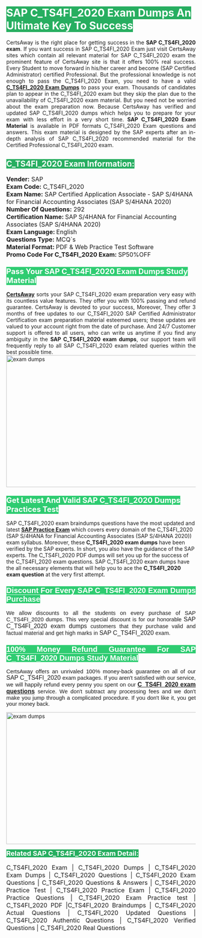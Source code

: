 <h1><span style="color:#ffffff"><strong><span style="background-color:#27ae60">SAP C_TS4FI_2020 Exam Dumps An Ultimate Key To Success</span></strong></span></h1> <div style="text-align:justify">CertsAway is the right place for getting success in the <strong>SAP C_TS4FI_2020 exam</strong>. If you want success in SAP C_TS4FI_2020 Exam just visit CertsAway sites which contain all relevant material for SAP C_TS4FI_2020 exam the prominent feature of CertsAway site is that it offers 100% real success. Every Student to move forward in his/her career and become (SAP Certified Administrator) certified Professional. But the professional knowledge is not enough to pass the C_TS4FI_2020 Exam, you need to have a valid <a href="https://www.certsaway.com/sap/c_ts4fi_2020-exam-dumps"><strong>C_TS4FI_2020 Exam Dumps</strong></a> to pass your exam. Thousands of candidates plan to appear in the C_TS4FI_2020 exam but they skip the plan due to the unavailability of C_TS4FI_2020 exam material. But you need not be worried about the exam preparation now. Because CertsAway has verified and updated SAP C_TS4FI_2020 dumps which helps you to prepare for your exam with less effort in a very short time. <strong>SAP C_TS4FI_2020 Exam Material</strong> is available in PDF formats C_TS4FI_2020 Exam questions and answers. This exam material is designed by the SAP experts after an in-depth analysis of SAP C_TS4FI_2020 recommended material for the Certified Professional C_TS4FI_2020 exam.</div> <h2 style="text-align:justify"><span style="color:#ffffff"><span style="background-color:#27ae60">C_TS4FI_2020 Exam Information:</span></span></h2> <p><span style="font-size:16px"><strong>Vender:</strong> SAP<br /> <strong>Exam Code:</strong> C_TS4FI_2020<br /> <strong>Exam Name:</strong> SAP Certified Application Associate - SAP S/4HANA for Financial Accounting Associates (SAP S/4HANA 2020)<br /> <strong>Number Of Questions:</strong> 292<br /> <strong>Certification Name: </strong>SAP S/4HANA for Financial Accounting Associates (SAP S/4HANA 2020)<br /> <strong>Exam Language: </strong>English<br /> <strong>Questions Type:</strong> MCQ`s<br /> <strong>Material Format: </strong>PDF & Web Practice Test Software<br /> <strong>Promo Code For C_TS4FI_2020 Exam: </strong>SP50%OFF</span></p> <h3><span style="font-size:20px"><span style="color:#ffffff"><strong><span style="background-color:#2ecc71">Pass Your SAP C_TS4FI_2020 Exam Dumps Study Material</span></strong></span></span></h3> <div style="text-align:justify"><a href=" https://www.certsaway.com/"><strong>CertsAway</strong></a> sorts your SAP C_TS4FI_2020 exam preparation very easy with its countless value features. They offer you with 100% passing and refund guarantee. CertsAway is devoted to your success, Moreover, They offer 3 months of free updates to our C_TS4FI_2020 SAP Certified Administrator Certification exam preparation material esteemed users; these updates are valued to your account right from the date of purchase. And 24/7 Customer support is offered to all users, who can write us anytime if you find any ambiguity in the <strong>SAP C_TS4FI_2020 exam dumps</strong>, our support team will frequently reply to all SAP C_TS4FI_2020 exam related queries within the best possible time.</div> <div style="text-align:justify"> </div> <div style="text-align:justify"><a href="https://www.certsaway.com/sap/c_ts4fi_2020-exam-dumps" rel="no-follow"><img alt="exam dumps" src="https://www.certcollections.com/uploads/content/certsaway.png" style="height:350px; width:750px" /></a></div> <h3><span style="font-size:20px"><span style="color:#ffffff"><strong><span style="background-color:#2ecc71">Get Latest And Valid SAP C_TS4FI_2020 Dumps Practices Test</span></strong></span></span></h3> <p>SAP C_TS4FI_2020 exam braindumps questions have the most updated and latest <a href="https://www.certsaway.com/sap-questions"><strong>SAP Practice Exam</strong></a> which covers every domain of the C_TS4FI_2020 (SAP S/4HANA for Financial Accounting Associates (SAP S/4HANA 2020)) exam syllabus. Moreover, these <strong>C_TS4FI_2020 exam dumps</strong> have been verified by the SAP experts. In short, you also have the guidance of the SAP experts. The C_TS4FI_2020 PDF dumps will set you up for the success of the C_TS4FI_2020 exam questions. SAP C_TS4FI_2020 exam dumps have the all necessary elements that will help you to ace the <strong>C_TS4FI_2020 exam question</strong> at the very first attempt.</p> <h3 style="text-align:justify"><span style="font-size:20px"><span style="color:#ffffff"><strong><span style="font-family:Calibri,sans-serif"><span style="background-color:#2ecc71">Discount For Every </span><span style="background-color:#2ecc71">SAP C_TS4FI_2020 Exam</span><span style="background-color:#2ecc71"> Dumps Purchase</span></span></strong></span></span></h3> <div style="text-align:justify"> <p><span style="font-size:11pt"><span style="font-family:Calibri,sans-serif">We allow discounts to all the students on every purchase of SAP C_TS4FI_2020 dumps. This very special discount is for our honorable <span style="font-size:12.0pt"><span style="background-color:white">SAP C_TS4FI_2020 exam dumps </span></span>customers that they purchase valid and factual material and get high marks in <span style="font-size:12.0pt"><span style="background-color:white">SAP C_TS4FI_2020 </span></span>exam. </span></span></p> <h3><span style="font-size:20px"><span style="color:#ffffff"><strong><span style="font-family:Calibri,sans-serif"><span style="background-color:#2ecc71">100% Money Refund Guarantee For </span><span style="background-color:#2ecc71">SAP C_TS4FI_2020 Dumps Study Material</span></span></strong></span></span></h3> <p><span style="font-size:11pt"><span style="font-family:Calibri,sans-serif">CertsAway offers an unrivaled 100% money-back guarantee on all of our <span style="font-size:12.0pt"><span style="background-color:white">SAP C_TS4FI_2020 </span></span>exam packages. If you aren't satisfied with our service, we will happily refund every penny you spent on our <span style="font-size:12.0pt"><span style="background-color:white"><a href="https://www.certsaway.com/sap/c_ts4fi_2020-exam-dumps"><strong>C_TS4FI_2020 exam questions</strong></a> </span></span>service. We don't subtract any processing fees and we don't make you jump through a complicated procedure. If you don't like it, you get your money back.</span></span></p> <p><a href="https://www.certsaway.com/sap/c_ts4fi_2020-exam-dumps" rel="no-follow"><img alt="exam dumps" src="https://www.certcollections.com/uploads/content/certsaway_(2)2.png" style="height:350px; width:750px" /></a></p> <p><span style="color:#ffffff"><strong><span style="font-size:18px"><span style="background-color:#27ae60">Related SAP C_TS4FI_2020 Exam Detail:</span></span></strong></span><br /> <br /> <span style="font-size:16px">C_TS4FI_2020 Exam | C_TS4FI_2020 Dumps | C_TS4FI_2020 Exam Dumps | C_TS4FI_2020 Questions | C_TS4FI_2020 Exam Questions | C_TS4FI_2020 Questions & Answers | C_TS4FI_2020 Practice Test | C_TS4FI_2020 Practice Exam | C_TS4FI_2020 Practice Questions | C_TS4FI_2020 Exam Practice test | C_TS4FI_2020 PDF |C_TS4FI_2020 Braindumps | C_TS4FI_2020 Actual Questions | C_TS4FI_2020 Updated Questions | C_TS4FI_2020 Authentic Questions | C_TS4FI_2020 Verified Questions | C_TS4FI_2020 Real Questions</span></p> </div>
